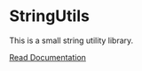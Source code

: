 

# StringUtils

This is a small string utility library.

[Read Documentation](https://github.com/smitpatelx/string-utils/blob/main/packages/string-utils/README.md)
